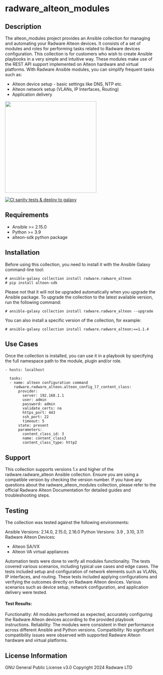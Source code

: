 # radware_alteon_modules

## Description
The alteon_modules project provides an Ansible collection for managing and automating your Radware Alteon devices. It consists of a set of modules and roles for performing tasks related to Radware devices configuration. This collection is for customers who wish to create Ansible playbooks in a very simple and intuitive way.
These modules make use of the REST API support implemented on Alteon hardware and virtual platforms.
With Radware Ansible modules, you can simplify frequent tasks such as:
- Alteon device setup - basic settings like DNS, NTP etc.
- Alteon network setup (VLANs, IP Interfaces, Routing)
- Application delivery


<img src="https://www.radware.com/RadwareSite/MediaLibraries/Images/logo.svg" width="300px">

[![CI sanity tests & deploy to galaxy](https://github.com/Radware/radware_alteon_modules/actions/workflows/ansible-sanity-and-deployment.yml/badge.svg)](https://github.com/Radware/radware_alteon_modules/actions/workflows/ansible-sanity-and-deployment.yml)


## Requirements
- Ansible >= 2.15.0
- Python >= 3.9
- alteon-sdk python package

## Installation
Before using this collection, you need to install it with the Ansible Galaxy command-line tool:
```
# ansible-galaxy collection install radware.radware_alteon
# pip install alteon-sdk
```
Please not that it will not be upgraded automatically when you upgrade the Ansible package.
To upgrade the collection to the latest available version, run the following command:
```
# ansible-galaxy collection install radware.radware_alteon --upgrade
```
You can also install a specific version of the collection, for example:
```
# ansible-galaxy collection install radware.radware_alteon:==1.1.4
```

## Use Cases
Once the collection is installed, you can use it in a playbook by specifying the full namespace path to the module, plugin and/or role.

```
- hosts: localhost

  tasks:
  - name: alteon configuration command
    radware.radware_alteon.alteon_config_l7_content_class:
      provider: 
        server: 192.168.1.1
        user: admin
        password: admin
        validate_certs: no
        https_port: 443
        ssh_port: 22
        timeout: 5
      state: present
      parameters:
        content_class_id: 3
        name: content_class3
        content_class_type: http2
```

## Support
This collection supports versions 1.x and higher of the radware.radware_alteon Ansible collection. Ensure you are using a compatible version by checking the version number.
If you have any questions about the radware_alteon_modules collection, please refer to the official Radware Alteon Documentation for detailed guides and troubleshooting steps.

## Testing
The collection was tested against the following environments:

Ansible Versions: 2.14.0, 2.15.0, 2.16.0
Python Versions: 3.9 , 3.10, 3.11
Radware Alteon Devices:
- Alteon SA/VX
- Alteon VA virtual appliances

Automation tests were done to verify all modules functionality.
The tests covered various scenarios, including typical use cases and edge cases.
The tests included setup and configuration of network elements such as VLANs, IP interfaces, and routing.
These tests included applying configurations and verifying the outcomes directly on Radware Alteon devices.
Various scenarios such as device setup, network configuration, and application delivery were tested.

#### Test Results:

Functionality: All modules performed as expected, accurately configuring the Radware Alteon devices according to the provided playbook instructions.
Reliability: The modules were consistent in their performance across different Ansible and Python versions.
Compatibility: No significant compatibility issues were observed with supported Radware Alteon hardware and virtual platforms.

## License Information
GNU General Public License v3.0
Copyright 2024 Radware LTD

